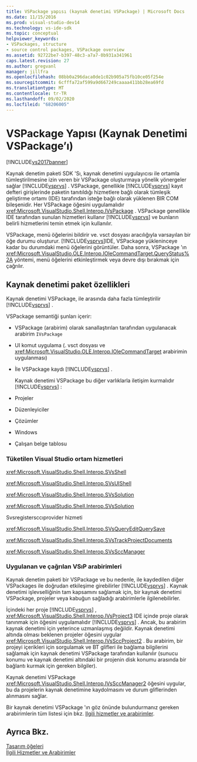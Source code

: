 ```yaml
---
title: VSPackage yapısı (kaynak denetimi VSPackage) | Microsoft Docs
ms.date: 11/15/2016
ms.prod: visual-studio-dev14
ms.technology: vs-ide-sdk
ms.topic: conceptual
helpviewer_keywords:
- VSPackages, structure
- source control packages, VSPackage overview
ms.assetid: 92722be7-b397-48c3-a7a7-0b931a341961
caps.latest.revision: 27
ms.author: gregvanl
manager: jillfra
ms.openlocfilehash: 08bb0a296daca0de1c02b905a75fb10ce05f254e
ms.sourcegitcommit: 6cfffa72af599a9d667249caaaa411bb28ea69fd
ms.translationtype: MT
ms.contentlocale: tr-TR
ms.lasthandoff: 09/02/2020
ms.locfileid: "68206005"
---
```

# <a name="vspackage-structure-source-control-vspackage"></a>VSPackage Yapısı (Kaynak Denetimi VSPackage’ı)
[!INCLUDE[vs2017banner](../../includes/vs2017banner.md)]

Kaynak denetim paketi SDK 'Sı, kaynak denetimi uygulayıcısı ile ortamla tümleştirilmesine izin veren bir VSPackage oluşturmaya yönelik yönergeler sağlar [!INCLUDE[vsprvs](../../includes/vsprvs-md.md)] . VSPackage, genellikle [!INCLUDE[vsprvs](../../includes/vsprvs-md.md)] kayıt defteri girişlerinde paketin tanıtıldığı hizmetlere bağlı olarak tümleşik geliştirme ortamı (IDE) tarafından isteğe bağlı olarak yüklenen BIR COM bileşenidir. Her VSPackage öğesini uygulamalıdır <xref:Microsoft.VisualStudio.Shell.Interop.IVsPackage> . VSPackage genellikle IDE tarafından sunulan hizmetleri kullanır [!INCLUDE[vsprvs](../../includes/vsprvs-md.md)] ve bunların belirli hizmetlerini temin etmek için kullanılır.  
  
 VSPackage, menü öğelerini bildirir ve. vsct dosyası aracılığıyla varsayılan bir öğe durumu oluşturur. [!INCLUDE[vsprvs](../../includes/vsprvs-md.md)]IDE, VSPackage yükleninceye kadar bu durumdaki menü öğelerini görüntüler. Daha sonra, VSPackage 'ın <xref:Microsoft.VisualStudio.OLE.Interop.IOleCommandTarget.QueryStatus%2A> yöntemi, menü öğelerini etkinleştirmek veya devre dışı bırakmak için çağrılır.  
  
## <a name="source-control-package-characteristics"></a>Kaynak denetimi paket özellikleri  
 Kaynak denetimi VSPackage, ile arasında daha fazla tümleştirilir [!INCLUDE[vsprvs](../../includes/vsprvs-md.md)] .  
  
 VSPackage semantiği şunları içerir:  
  
- VSPackage (arabirim) olarak sanallaştırılan tarafından uygulanacak arabirim `IVsPackage`  
  
- UI komut uygulama (. vsct dosyası ve <xref:Microsoft.VisualStudio.OLE.Interop.IOleCommandTarget> arabirimin uygulanması)  
  
- İle VSPackage kaydı [!INCLUDE[vsprvs](../../includes/vsprvs-md.md)] .  
  
  Kaynak denetimi VSPackage bu diğer varlıklarla iletişim kurmalıdır [!INCLUDE[vsprvs](../../includes/vsprvs-md.md)] :  
  
- Projeler  
  
- Düzenleyiciler  
  
- Çözümler  
  
- Windows  
  
- Çalışan belge tablosu  
  
### <a name="visual-studio-environment-services-that-may-be-consumed"></a>Tüketilen Visual Studio ortam hizmetleri  
 <xref:Microsoft.VisualStudio.Shell.Interop.SVsShell>  
  
 <xref:Microsoft.VisualStudio.Shell.Interop.SVsUIShell>  
  
 <xref:Microsoft.VisualStudio.Shell.Interop.SVsSolution>  
  
 <xref:Microsoft.VisualStudio.Shell.Interop.SVsSolution>  
  
 Svsregistersccıprovider hizmeti  
  
 <xref:Microsoft.VisualStudio.Shell.Interop.SVsQueryEditQuerySave>  
  
 <xref:Microsoft.VisualStudio.Shell.Interop.SVsTrackProjectDocuments>  
  
 <xref:Microsoft.VisualStudio.Shell.Interop.SVsSccManager>  
  
### <a name="vsip-interfaces-implemented-and-called"></a>Uygulanan ve çağrılan VSıP arabirimleri  
 Kaynak denetim paketi bir VSPackage ve bu nedenle, ile kaydedilen diğer VSPackages ile doğrudan etkileşime girebilirler [!INCLUDE[vsprvs](../../includes/vsprvs-md.md)] . Kaynak denetimi işlevselliğinin tam kapsamını sağlamak için, bir kaynak denetimi VSPackage, projeler veya kabuğun sağladığı arabirimlerle ilgilenebilirler.  
  
 İçindeki her proje [!INCLUDE[vsprvs](../../includes/vsprvs-md.md)] , <xref:Microsoft.VisualStudio.Shell.Interop.IVsProject3> IDE içinde proje olarak tanınmak için öğesini uygulamalıdır [!INCLUDE[vsprvs](../../includes/vsprvs-md.md)] . Ancak, bu arabirim kaynak denetimi için yeterince uzmanlaşmış değildir. Kaynak denetimi altında olması beklenen projeler öğesini uygular <xref:Microsoft.VisualStudio.Shell.Interop.IVsSccProject2> . Bu arabirim, bir projeyi içerikleri için sorgulamak ve BT glifleri ile bağlama bilgilerini sağlamak için kaynak denetimi VSPackage tarafından kullanılır (sunucu konumu ve kaynak denetimi altındaki bir projenin disk konumu arasında bir bağlantı kurmak için gereken bilgiler).  
  
 Kaynak denetimi VSPackage <xref:Microsoft.VisualStudio.Shell.Interop.IVsSccManager2> öğesini uygular, bu da projelerin kaynak denetimine kaydolmasını ve durum gliflerinden alınmasını sağlar.  
  
 Bir kaynak denetimi VSPackage 'ın göz önünde bulundurmanız gereken arabirimlerin tüm listesi için bkz. [Ilgili hizmetler ve arabirimler](../../extensibility/internals/related-services-and-interfaces-source-control-vspackage.md).  
  
## <a name="see-also"></a>Ayrıca Bkz.  
 [Tasarım öğeleri](../../extensibility/internals/source-control-vspackage-design-elements.md)   
 [İlgili Hizmetler ve Arabirimler](../../extensibility/internals/related-services-and-interfaces-source-control-vspackage.md)
